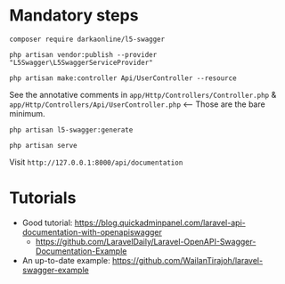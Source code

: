 # Mandatory steps

`composer require darkaonline/l5-swagger`

`php artisan vendor:publish --provider "L5Swagger\L5SwaggerServiceProvider"`

`php artisan make:controller Api/UserController --resource`

See the annotative comments in `app/Http/Controllers/Controller.php` & `app/Http/Controllers/Api/UserController.php` <-- Those are the bare minimum.

`php artisan l5-swagger:generate`

`php artisan serve`

Visit `http://127.0.0.1:8000/api/documentation`

# Tutorials

- Good tutorial: https://blog.quickadminpanel.com/laravel-api-documentation-with-openapiswagger 
	- https://github.com/LaravelDaily/Laravel-OpenAPI-Swagger-Documentation-Example
- An up-to-date example: https://github.com/WailanTirajoh/laravel-swagger-example